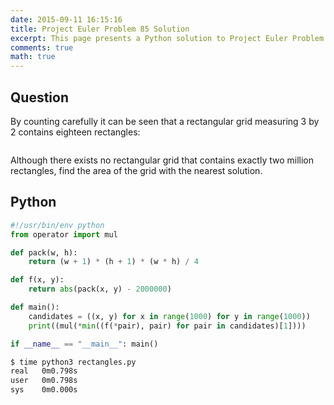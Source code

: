 ```yaml
---
date: 2015-09-11 16:15:16
title: Project Euler Problem 85 Solution
excerpt: This page presents a Python solution to Project Euler Problem 85.
comments: true
math: true
---
```



## Question

<p>By counting carefully it can be seen that a rectangular grid measuring 3 by 2 contains eighteen rectangles:</p>
<div style="text-align:center;">
<img src="http://projecteuler.net/project/images/p085.gif" alt="" />
</div>
<p>Although there exists no rectangular grid that contains exactly two million rectangles, find the area of the grid with the nearest solution.</p>






## Python

```python
#!/usr/bin/env python
from operator import mul

def pack(w, h):
    return (w + 1) * (h + 1) * (w * h) / 4

def f(x, y):
    return abs(pack(x, y) - 2000000)

def main():
    candidates = ((x, y) for x in range(1000) for y in range(1000))
    print((mul(*min((f(*pair), pair) for pair in candidates)[1])))

if __name__ == "__main__": main()
```


```bash
$ time python3 rectangles.py
real   0m0.798s
user   0m0.798s
sys    0m0.000s
```


